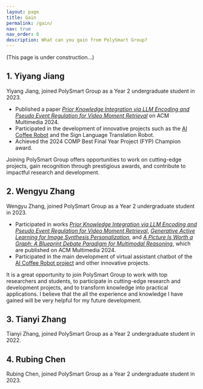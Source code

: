```yaml
---
layout: page
title: Gain
permalink: /gain/
nav: true
nav_order: 8
description: What can you gain from PolySmart Group?
---
```


(This page is under construction...)

## 1. Yiyang Jiang
Yiyang Jiang, joined PolySmart Group as a Year 2 undergraduate student in 2023.

- Published a paper [*Prior Knowledge Integration via LLM Encoding and Pseudo Event Regulation for Video Moment Retrieval*](https://github.com/fletcherjiang/LLMEPET) on ACM Multimedia 2024.
- Participated in the development of innovative projects such as the [AI Coffee Robot](https://polysmartgroup.github.io/projects/ai_aoffee_robot) and the Sign Language Translation Robot.
- Achieved the 2024 COMP Best Final Year Project (FYP) Champion award.

Joining PolySmart Group offers opportunities to work on cutting-edge projects, gain recognition through prestigious awards, and contribute to impactful research and development.

## 2. Wengyu Zhang
Wengyu Zhang, joined PolySmart Group as a Year 2 undergraduate student in 2023.

- Participated in works [*Prior Knowledge Integration via LLM Encoding and Pseudo Event Regulation for Video Moment Retrieval*](https://github.com/fletcherjiang/LLMEPET), [*Generative Active Learning for Image Synthesis Personalization*](https://github.com/zhangxulu1996/GAL4Personalization), and [*A Picture Is Worth a Graph: A Blueprint Debate Paradigm for Multimodal Reasoning*](https://arxiv.org/abs/2403.14972), which are published on ACM Multimedia 2024.
- Participated in the main development of virtual assistant chatbot of the [AI Coffee Robot project](https://polysmartgroup.github.io/projects/ai_aoffee_robot) and other innovative projects.

It is a great opportunity to join PolySmart Group to work with top researchers and students, to participate in cutting-edge research and development projects, and to transform knowledge into practical applications. 
I believe that the all the experience and knowledge I have gained will be very helpful for my future development.

## 3. Tianyi Zhang
Tianyi Zhang, joined PolySmart Group as a Year 2 undergraduate student in 2022.

## 4. Rubing Chen
Rubing Chen, joined PolySmart Group as a Year 2 undergraduate student in 2023.

